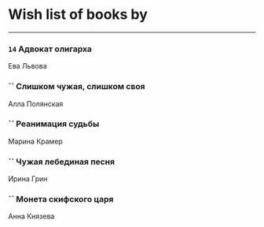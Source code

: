 # Wish list of books by [](https://ok.ru/profile/536771522733)
---

### `14` Адвокат олигарха
Ева Львова

### `` Слишком чужая, слишком своя
Алла Полянская

### `` Реанимация судьбы
Марина Крамер

### `` Чужая лебединая песня
Ирина Грин

### `` Монета скифского царя
Анна Князева

